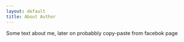 ```yaml
---
layout: default
title: About Author
---
```

Some text about me, later on probabbly copy-paste from facebok page
